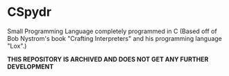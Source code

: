 # CSpydr
Small Programming Language completely programmed in C
(Based off of Bob Nystrom's book "Crafting Interpreters" and his programming language "Lox".)

**THIS REPOSITORY IS ARCHIVED AND DOES NOT GET ANY FURTHER DEVELOPMENT**
